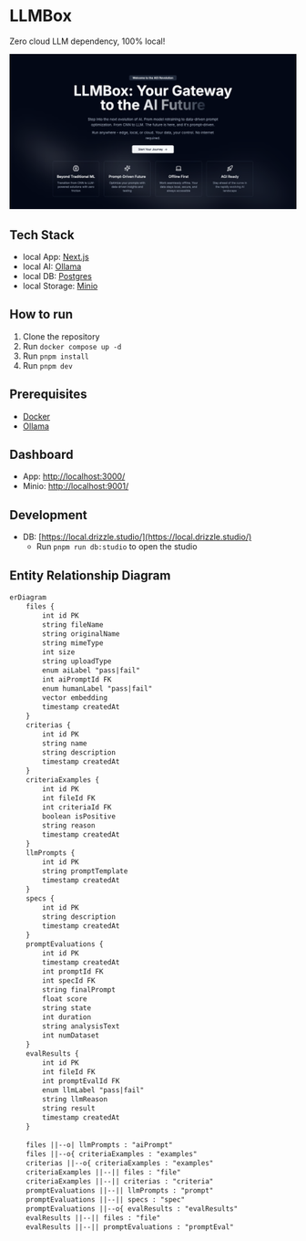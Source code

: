 # LLMBox

Zero cloud LLM dependency, 100% local!

![hero](./public/hero.png)

## Tech Stack

- local App: [Next.js](https://nextjs.org/)
- local AI: [Ollama](https://ollama.com/)
- local DB: [Postgres](https://www.postgresql.org/)
- local Storage: [Minio](https://min.io/)

## How to run

1. Clone the repository
2. Run `docker compose up -d`
3. Run `pnpm install`
4. Run `pnpm dev`

## Prerequisites

- [Docker](https://www.docker.com/)
- [Ollama](https://ollama.com/)

## Dashboard

- App: [http://localhost:3000/](http://localhost:3000/)
- Minio: [http://localhost:9001/](http://localhost:9001/)

## Development

- DB: [https://local.drizzle.studio/](https://local.drizzle.studio/)
  - Run `pnpm run db:studio` to open the studio

## Entity Relationship Diagram

```mermaid
erDiagram
    files {
        int id PK
        string fileName
        string originalName
        string mimeType
        int size
        string uploadType
        enum aiLabel "pass|fail"
        int aiPromptId FK
        enum humanLabel "pass|fail"
        vector embedding
        timestamp createdAt
    }
    criterias {
        int id PK
        string name
        string description
        timestamp createdAt
    }
    criteriaExamples {
        int id PK
        int fileId FK
        int criteriaId FK
        boolean isPositive
        string reason
        timestamp createdAt
    }
    llmPrompts {
        int id PK
        string promptTemplate
        timestamp createdAt
    }
    specs {
        int id PK
        string description
        timestamp createdAt
    }
    promptEvaluations {
        int id PK
        timestamp createdAt
        int promptId FK
        int specId FK
        string finalPrompt
        float score
        string state
        int duration
        string analysisText
        int numDataset
    }
    evalResults {
        int id PK
        int fileId FK
        int promptEvalId FK
        enum llmLabel "pass|fail"
        string llmReason
        string result
        timestamp createdAt
    }

    files ||--o| llmPrompts : "aiPrompt"
    files ||--o{ criteriaExamples : "examples"
    criterias ||--o{ criteriaExamples : "examples"
    criteriaExamples ||--|| files : "file"
    criteriaExamples ||--|| criterias : "criteria"
    promptEvaluations ||--|| llmPrompts : "prompt"
    promptEvaluations ||--|| specs : "spec"
    promptEvaluations ||--o{ evalResults : "evalResults"
    evalResults ||--|| files : "file"
    evalResults ||--|| promptEvaluations : "promptEval"
```
